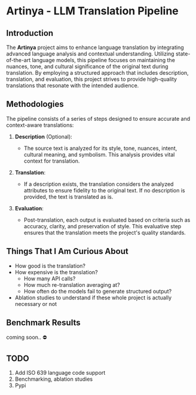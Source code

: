 # Artinya - LLM Translation Pipeline

## Introduction

The **Artinya** project aims to enhance language translation by integrating advanced language analysis and contextual understanding. Utilizing state-of-the-art language models, this pipeline focuses on maintaining the nuances, tone, and cultural significance of the original text during translation. By employing a structured approach that includes description, translation, and evaluation, this project strives to provide high-quality translations that resonate with the intended audience.

## Methodologies

The pipeline consists of a series of steps designed to ensure accurate and context-aware translations:

1. **Description** (Optional):

   - The source text is analyzed for its style, tone, nuances, intent, cultural meaning, and symbolism. This analysis provides vital context for translation.

2. **Translation**:

   - If a description exists, the translation considers the analyzed attributes to ensure fidelity to the original text. If no description is provided, the text is translated as is.

3. **Evaluation**:
   - Post-translation, each output is evaluated based on criteria such as accuracy, clarity, and preservation of style. This evaluative step ensures that the translation meets the project's quality standards.

## Things That I Am Curious About

- How good is the translation?
- How expensive is the translation?
  - How many API calls?
  - How much re-translation averaging at?
  - How often do the models fail to generate structured output?
- Ablation studies to understand if these whole project is actually necessary or not

## Benchmark Results

coming soon.. ⛔

## TODO

1. Add ISO 639 language code support
2. Benchmarking, ablation studies
3. Pypi
